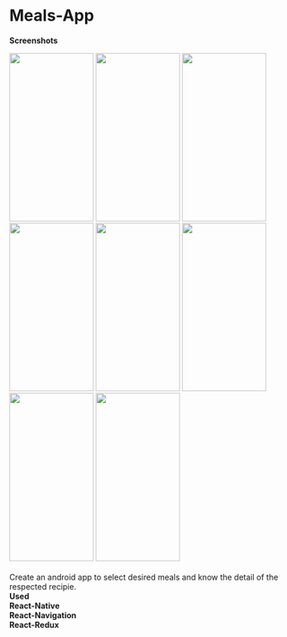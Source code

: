 # Meals-App
<b>Screenshots</b>
<div>
<img src="https://user-images.githubusercontent.com/42892285/103341174-2c1f2100-4aac-11eb-8d00-dac1d0075424.jpg" width="150" height="300"/>
<img src="https://user-images.githubusercontent.com/42892285/103341227-5670de80-4aac-11eb-8ede-6b81d23395f1.jpg" width="150" height="300"/>
<img src="https://user-images.githubusercontent.com/42892285/103341242-64266400-4aac-11eb-8867-859418bebcec.jpg" width="150" height="300"/>
<img src="https://user-images.githubusercontent.com/42892285/103341272-799b8e00-4aac-11eb-8f05-6cb360dff866.jpg" width="150" height="300"/>
<img src="https://user-images.githubusercontent.com/42892285/103341288-83bd8c80-4aac-11eb-91e9-2a351ceea6ff.jpg" width="150" height="300"/>
<img src="https://user-images.githubusercontent.com/42892285/103341312-96d05c80-4aac-11eb-9ecf-cbc287a22513.jpg" width="150" height="300"/>
<img src="https://user-images.githubusercontent.com/42892285/103341326-a3ed4b80-4aac-11eb-84c4-c8884de7c61e.jpg" width="150" height="300"/>
<img src="https://user-images.githubusercontent.com/42892285/103341338-b071a400-4aac-11eb-8f08-7597d6e22bcf.jpg" width="150" height="300"/>
 </div>
 <br>
Create an android app to select desired meals and know the detail of the respected recipie.
<br>
<b>Used<br>
React-Native<br>
React-Navigation<br>
React-Redux<br></b>

<br>


